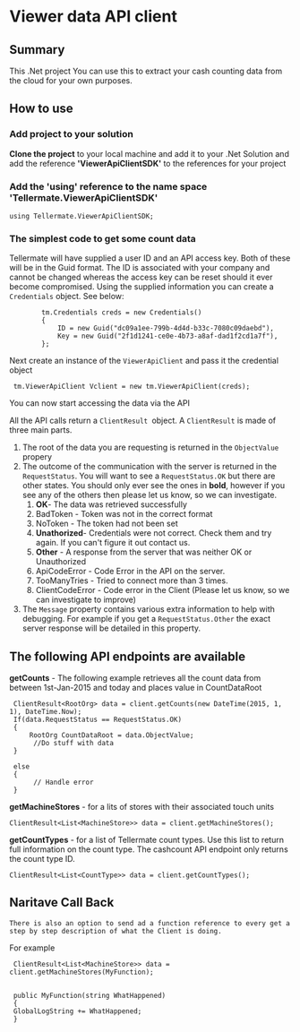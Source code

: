 # Viewer data API client

## Summary 
This .Net project You can use this to extract your cash counting data from the cloud for your own purposes.

## How to use

### Add project to your solution
**Clone the project** to your local machine and add it to your .Net Solution and add the reference **'ViewerApiClientSDK'** to the references for your project
### Add the 'using' reference to the name space **'Tellermate.ViewerApiClientSDK'**

`using Tellermate.ViewerApiClientSDK;`

### The simplest code to get some count data

Tellermate will have supplied a user ID and an API access key. Both of these will be in the Guid format. The ID is associated with your company and cannot be changed whereas the access key can be reset should it ever become compromised. Using the supplied information you can create a `Credentials` object. See below: 

            tm.Credentials creds = new Credentials()
            {
                ID = new Guid("dc09a1ee-799b-4d4d-b33c-7080c09daebd"),
                Key = new Guid("2f1d1241-ce0e-4b73-a8af-dad1f2cd1a7f"),
            };

Next create an instance of the `ViewerApiClient` and pass it the credential object 

     tm.ViewerApiClient Vclient = new tm.ViewerApiClient(creds);

You can now start accessing the data via the API

All the API calls return a `ClientResult `object. A `ClientResult` is made of three main parts.
1. The root of the data you are requesting is returned in the `ObjectValue` propery
2. The outcome of the communication with the server is returned in the `RequestStatus`. You will want to see a `RequestStatus.OK` but there are other states. You should only ever see the ones in **bold**, however if you see any of the others then please let us know, so we can investigate.
     1. **OK**- The data was retrieved successfully
     2. BadToken - Token was not in the correct format
     3. NoToken - The token had not been set
     4. **Unathorized**- Credentials were not correct. Check them and try again. If you can't figure it out contact us.
     5. **Other** - A response from the server that was neither OK or Unauthorized 
     6. ApiCodeError - Code Error in the API on the server.
     7. TooManyTries - Tried to connect more than 3 times.
     8. ClientCodeError - Code error in the Client (Please let us know, so we can investigate to improve)
3. The `Message` property contains various extra information to help with debugging. For example if you get a `RequestStatus.Other` the exact server response will be detailed in this property.

## The following API endpoints are available



**getCounts** - The following example retrieves all the count data from between 1st-Jan-2015 and today and places value in CountDataRoot 

     ClientResult<RootOrg> data = client.getCounts(new DateTime(2015, 1, 1), DateTime.Now);
     If(data.RequestStatus == RequestStatus.OK)
     {
         RootOrg CountDataRoot = data.ObjectValue;
          //Do stuff with data
     }

     else
     {
          // Handle error
     }

**getMachineStores** - for a lits of stores with their associated touch units

    ClientResult<List<MachineStore>> data = client.getMachineStores();

**getCountTypes** - for a list of Tellermate count types. Use this list to return full information on the count type. The cashcount API endpoint only returns the count type ID.

    ClientResult<List<CountType>> data = client.getCountTypes();
    
 ## Naritave Call Back   
    
    There is also an option to send ad a function reference to every get a step by step description of what the Client is doing. 

For example

     ClientResult<List<MachineStore>> data = client.getMachineStores(MyFunction);
     
     
     public MyFunction(string WhatHappened)
     {
     GlobalLogString += WhatHappened;
     }
